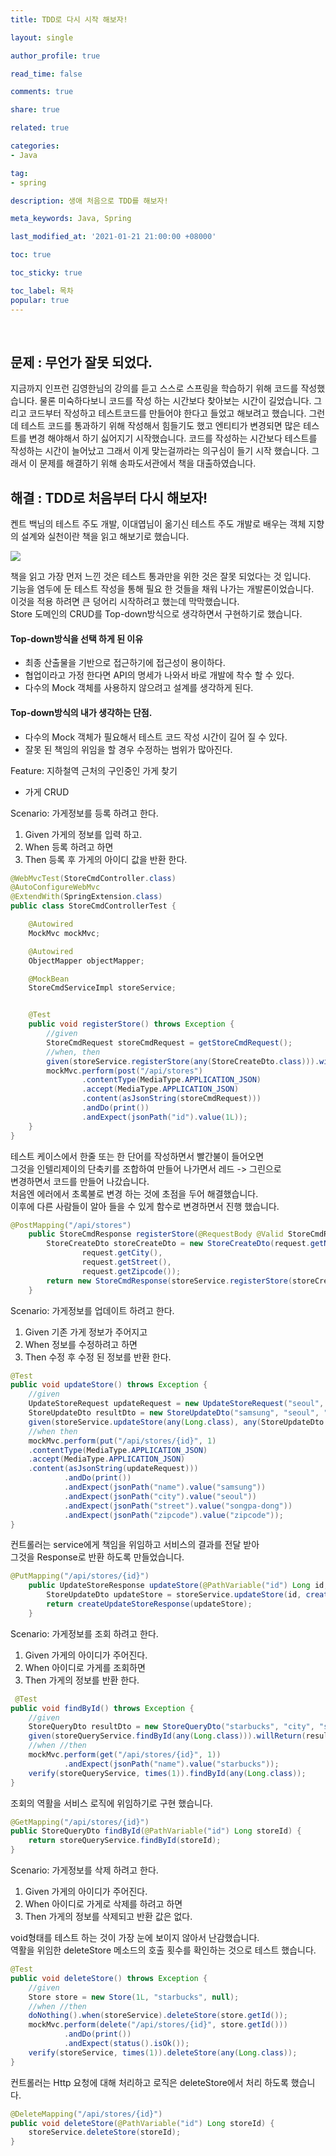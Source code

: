 ```yaml
---
title: TDD로 다시 시작 해보자!

layout: single

author_profile: true

read_time: false

comments: true

share: true

related: true

categories:
- Java

tag:
- spring

description: 생애 처음으로 TDD를 해보자!

meta_keywords: Java, Spring

last_modified_at: '2021-01-21 21:00:00 +08000'

toc: true

toc_sticky: true

toc_label: 목차
popular: true
---
```

<br>

## 문제 : 무언가 잘못 되었다.

지금까지 인프런 김영한님의 강의를 듣고 스스로 스프링을 학습하기 위해 코드를 작성했습니다.
물론 미숙하다보니 코드를 작성 하는 시간보다 찾아보는 시간이 길었습니다.
그리고 코드부터 작성하고 테스트코드를 만들어야 한다고 들었고 해보려고 했습니다.
그런데 테스트 코드를 통과하기 위해 작성해서 힘들기도 했고 엔티티가 변경되면 많은 테스트를
변경 해야해서 하기 싫어지기 시작했습니다. 코드를 작성하는 시간보다 테스트를 작성하는 시간이
늘어났고 그래서 이게 맞는걸까라는 의구심이 들기 시작 했습니다.
그래서 이 문제를 해결하기 위해 송파도서관에서 책을 대출하였습니다.

## 해결 : TDD로 처음부터 다시 해보자!

켄트 백님의 테스트 주도 개발, 이대엽님이 옮기신 테스트 주도 개발로 배우는 객체 지향의 설계와 실천이란
책을 읽고 해보기로 했습니다.

![](https://images.velog.io/images/memorego/post/0c900733-4ba4-42d2-b396-47175e4e458e/KakaoTalk_Photo_2021-01-22-06-14-33.jpeg)

책을 읽고 가장 먼저 느낀 것은 테스트 통과만을 위한 것은 잘못 되었다는 것 입니다.  
기능을 염두에 둔 테스트 작성을 통해 필요 한 것들을 채워 나가는 개발론이었습니다.  
이것을 적용 하려면 큰 덩어리  시작하려고 했는데 막막했습니다.  
Store 도메인의 CRUD를 Top-down방식으로 생각하면서 구현하기로 했습니다.

#### Top-down방식을 선택 하게 된 이유

- 최종 산출물을 기반으로 접근하기에 접근성이 용이하다.
- 협업이라고 가정 한다면 API의 명세가 나와서 바로 개발에 착수 할 수 있다.
- 다수의 Mock 객체를 사용하지 않으려고 설계를 생각하게 된다.

#### Top-down방식의 내가 생각하는 단점.

- 다수의 Mock 객체가 필요해서 테스트 코드 작성 시간이 길어 질 수 있다.
- 잘못 된 책임의 위임을 할 경우 수정하는 범위가 많아진다.


Feature: 지하철역 근처의 구인중인 가게 찾기
- 가게 CRUD

Scenario: 가게정보를 등록 하려고 한다.
1. Given 가게의 정보를 입력 하고.
2. When 등록 하려고 하면
3. Then 등록 후 가게의 아이디 값을 반환 한다.


```java
@WebMvcTest(StoreCmdController.class)
@AutoConfigureWebMvc
@ExtendWith(SpringExtension.class)
public class StoreCmdControllerTest {

    @Autowired
    MockMvc mockMvc;

    @Autowired
    ObjectMapper objectMapper;

    @MockBean
    StoreCmdServiceImpl storeService;


    @Test
    public void registerStore() throws Exception {
        //given
        StoreCmdRequest storeCmdRequest = getStoreCmdRequest();
        //when, then
        given(storeService.registerStore(any(StoreCreateDto.class))).willReturn(1L);
        mockMvc.perform(post("/api/stores")
                .contentType(MediaType.APPLICATION_JSON)
                .accept(MediaType.APPLICATION_JSON)
                .content(asJsonString(storeCmdRequest)))
                .andDo(print())
                .andExpect(jsonPath("id").value(1L));
    }
}
```
테스트 케이스에서 한줄 또는 한 단어를 작성하면서 빨간불이 들어오면  
그것을 인텔리제이의 단축키를 조합하여 만들어 나가면서 레드 -> 그린으로  
변경하면서 코드를 만들어 나갔습니다.  
처음엔 에러에서 초록불로 변경 하는 것에 초점을 두어 해결했습니다.  
이후에 다른 사람들이 알아 들을 수 있게 함수로 변경하면서 진행 했습니다.

```java
@PostMapping("/api/stores")
    public StoreCmdResponse registerStore(@RequestBody @Valid StoreCmdRequest request) {
        StoreCreateDto storeCreateDto = new StoreCreateDto(request.getName(),
                request.getCity(),
                request.getStreet(),
                request.getZipcode());
        return new StoreCmdResponse(storeService.registerStore(storeCreateDto));
    }
```


Scenario: 가게정보를 업데이트 하려고 한다.
1. Given 기존 가게 정보가 주어지고
2. When 정보를 수정하려고 하면
3. Then 수정 후 수정 된 정보를 반환 한다.

```java
@Test
public void updateStore() throws Exception {
    //given
    UpdateStoreRequest updateRequest = new UpdateStoreRequest("seoul", "songpa-dong", "zipcode");
    StoreUpdateDto resultDto = new StoreUpdateDto("samsung", "seoul", "songpa-dong", "zipcode");
    given(storeService.updateStore(any(Long.class), any(StoreUpdateDto.class))).willReturn(resultDto);
    //when then
    mockMvc.perform(put("/api/stores/{id}", 1)
    .contentType(MediaType.APPLICATION_JSON)
    .accept(MediaType.APPLICATION_JSON)
    .content(asJsonString(updateRequest)))
            .andDo(print())
            .andExpect(jsonPath("name").value("samsung"))
            .andExpect(jsonPath("city").value("seoul"))
            .andExpect(jsonPath("street").value("songpa-dong"))
            .andExpect(jsonPath("zipcode").value("zipcode"));
}
```

컨트롤러는 service에게 책임을 위임하고 서비스의 결과를 전달 받아  
그것을 Response로 반환 하도록 만들었습니다.


```java
@PutMapping("/api/stores/{id}")
    public UpdateStoreResponse updateStore(@PathVariable("id") Long id, @RequestBody @Valid UpdateStoreRequest request) {
        StoreUpdateDto updateStore = storeService.updateStore(id, createUpdateDto(request));
        return createUpdateStoreResponse(updateStore);
    }
```


Scenario: 가게정보를 조회 하려고 한다.
1. Given 가게의 아이디가 주어진다.
2. When 아이디로 가게를 조회하면
3. Then 가게의 정보를 반환 한다.

```java
 @Test
public void findById() throws Exception {
    //given
    StoreQueryDto resultDto = new StoreQueryDto("starbucks", "city", "street", "zipcode");
    given(storeQueryService.findById(any(Long.class))).willReturn(resultDto);
    //when //then
    mockMvc.perform(get("/api/stores/{id}", 1))
            .andExpect(jsonPath("name").value("starbucks"));
    verify(storeQueryService, times(1)).findById(any(Long.class));
}
```

조회의 역활을 서비스 로직에 위임하기로 구현 했습니다.

```java
@GetMapping("/api/stores/{id}")
public StoreQueryDto findById(@PathVariable("id") Long storeId) {
    return storeQueryService.findById(storeId);
}
```

Scenario: 가게정보를 삭제 하려고 한다.
1. Given 가게의 아이디가 주어진다.
2. When 아이디로 가게로 삭제를 하려고 하면
3. Then 가게의 정보를 삭제되고 반환 값은 없다.

void형태를 테스트 하는 것이 가장 눈에 보이지 않아서 난감했습니다.  
역활을 위임한 deleteStore 메소드의 호출 횟수를 확인하는 것으로 테스트 했습니다.

```java
@Test
public void deleteStore() throws Exception {
    //given
    Store store = new Store(1L, "starbucks", null);
    //when //then
    doNothing().when(storeService).deleteStore(store.getId());
    mockMvc.perform(delete("/api/stores/{id}", store.getId()))
            .andDo(print())
            .andExpect(status().isOk());
    verify(storeService, times(1)).deleteStore(any(Long.class));
}
```

컨트롤러는 Http 요청에 대해 처리하고 로직은 deleteStore에서 처리 하도록 했습니다.

```java
@DeleteMapping("/api/stores/{id}")
public void deleteStore(@PathVariable("id") Long storeId) {
    storeService.deleteStore(storeId);
}
```

